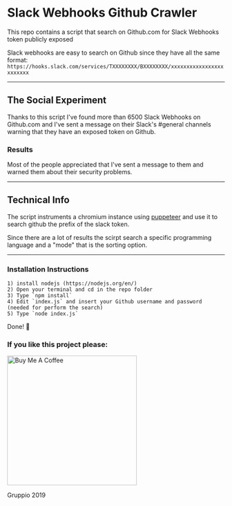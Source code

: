 # Slack Webhooks Github Crawler
This repo contains a script that search on Github.com for Slack Webhooks token publicly exposed

Slack webhooks are easy to search on Github since they have all the same format:
`https://hooks.slack.com/services/TXXXXXXXX/BXXXXXXXX/xxxxxxxxxxxxxxxxxxxxxxxx`

---

## The Social Experiment
Thanks to this script I've found more than 6500 Slack Webhooks on Github.com and I've sent a message on their Slack's #general channels warning that they have an exposed token on Github.

### Results
Most of the people appreciated that I've sent a message to them and warned them about their security problems.

---

## Technical Info

The script instruments a chromium instance using [puppeteer](https://developers.google.com/web/tools/puppeteer/) and use it to search github the prefix of the slack token.

Since there are a lot of results the scirpt search a  specific programming language and a "mode" that is the sorting option.

---

### Installation Instructions
    1) install nodejs (https://nodejs.org/en/) 
    2) Open your terminal and cd in the repo folder
    3) Type `npm install`
    4) Edit `index.js` and insert your Github username and password (needed for perform the search)
    5) Type `node index.js`

Done! 🎉 

### If you like this project please:

<a href="https://www.buymeacoffee.com/gruppio" target="_blank"><img src="https://raw.githubusercontent.com/Gruppio/Sonoff-Homekit/images/images/buymeacoffee.png" alt="Buy Me A Coffee" width="300" ></a>

Gruppio 2019